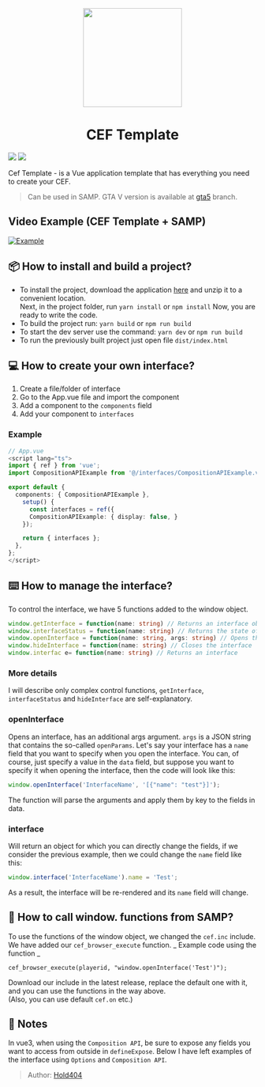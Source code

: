 <div align="center"><img src="https://media.discordapp.net/attachments/1067147407122510004/1099708595517538344/image_10.png" data-canonical-src="https://media.discordapp.net/attachments/1067147407122510004/1099708595517538344/image_10.png" width="200" height="200" />

# CEF Template</div>

![](https://img.shields.io/github/v/release/Hold404/cef-template?label=Release)
![](https://img.shields.io/github/downloads/Hold404/cef-template/total?label=Downloads)

Cef Template - is a Vue application template that has everything you need to create your CEF.

> Can be used in SAMP. GTA V version is available at [gta5](https://github.com/Hold404/cef-template/tree/gta5) branch.

## Video Example (CEF Template + SAMP)

[![Example](https://img.youtube.com/vi/uhIcGImo52g/maxresdefault.jpg)](https://youtu.be/uhIcGImo52g)

## 📦 How to install and build a project?

- To install the project, download the application [here](https://github.com/Hold404/cef-template/releases) and unzip it to a convenient location.  
  Next, in the project folder, run `yarn install` or `npm install` Now, you are ready to write the code.
- To build the project run: `yarn build` or `npm run build`
- To start the dev server use the command: `yarn dev` or `npm run build`
- To run the previously built project just open file `dist/index.html`

## 💻 How to create your own interface?

1. Create a file/folder of interface
2. Go to the App.vue file and import the component
3. Add a component to the `components` field
4. Add your component to `interfaces`

### Example

```typescript
// App.vue
<script lang="ts">
import { ref } from 'vue';
import CompositionAPIExample from '@/interfaces/CompositionAPIExample.vue';

export default {
  components: { CompositionAPIExample },
    setup() {
      const interfaces = ref({
      CompositionAPIExample: { display: false, }
    });

    return { interfaces };
  },
};
</script>
```

## ⌨️ How to manage the interface?

To control the interface, we have 5 functions added to the window object.

```typescript
window.getInterface = function(name: string) // Returns an interface object
window.interfaceStatus = function(name: string) // Returns the state of the interface (open/closed)
window.openInterface = function(name: string, args: string) // Opens the interface
window.hideInterface = function(name: string) // Closes the interface
window.interfac e= function(name: string) // Returns an interface
```

### More details

I will describe only complex control functions, `getInterface`, `interfaceStatus` and `hideInterface` are self-explanatory.

### openInterface

Opens an interface, has an additional args argument.
`args` is a JSON string that contains the so-called `openParams`.
Let's say your interface has a `name` field that you want to specify when you open the interface. You can, of course, just specify a value in the `data` field, but suppose you want to specify it when opening the interface, then the code will look like this:

```javascript
window.openInterface('InterfaceName', '[{"name": "test"}]');
```

The function will parse the arguments and apply them by key to the fields in data.

### interface

Will return an object for which you can directly change the fields, if we consider the previous example, then we could change the `name` field like this:

```javascript
window.interface('InterfaceName').name = 'Test';
```

As a result, the interface will be re-rendered and its `name` field will change.

## 📌 How to call window. functions from SAMP?

To use the functions of the window object, we changed the `cef.inc` include. We have added our `cef_browser_execute` function.
_ Example code using the function _

```pawn
cef_browser_execute(playerid, "window.openInterface('Test')");
```

Download our include in the latest release, replace the default one with it, and you can use the functions in the way above.  
(Also, you can use default `cef.on` etc.)

## 📑 Notes

In vue3, when using the `Composition API`, be sure to expose any fields you want to access from outside in `defineExpose`. Below I have left examples of the interface using `Options` and `Composition API`.

> Author: [Hold404](https://github.com/Hold404)

